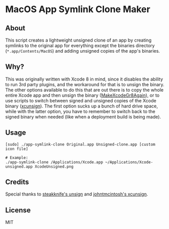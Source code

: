 # MacOS App Symlink Clone Maker

## About

This script creates a lightweight unsigned clone of an app by creating symlinks to the original app for everything except the binaries directory (`*.app/Contents/MacOS`) and adding unsigned copies of the app's binaries.

## Why?

This was originally written with Xcode 8 in mind, since it disables the ability to run 3rd party plugins, and the workaround for that is to unsign the binary. The other options available to do this that are out there is to copy the whole entire Xcode app and then unsign the binary ([MakeXcodeGr8Again](https://github.com/fpg1503/MakeXcodeGr8Again)), or to use scripts to switch between signed and unsigned copies of the Xcode binary ([xcunsign](https://github.com/johntmcintosh/xcunsign)). The first option sucks up a bunch of hard drive space, while with the latter option, you have to remember to switch back to the signed binary when needed (like when a deployment build is being made).

## Usage

    [sudo] ./app-symlink-clone Original.app Unsigned-clone.app [custom icon file]

    # Example:
    ./app-symlink-clone /Applications/Xcode.app ~/Applications/Xcode-unsigned.app XcodeUnsigned.png

## Credits

Special thanks to [steakknife's unsign](https://github.com/steakknife/unsign) and [johntmcintosh's xcunsign](https://github.com/johntmcintosh/xcunsign).

## License

MIT
